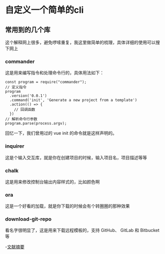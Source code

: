 # 自定义一个简单的cli

## 常用到的几个库

这个解释网上很多，避免啰嗦重复，我这里做简单的梳理，具体详细的使用可以搜下网上

### commander
这是用来编写指令和处理命令行的，具体用法如下：

```
const program = require("commander");
// 定义指令
program
  .version('0.0.1')
  .command('init', 'Generate a new project from a template')
  .action(() => {
    // 回调函数
  })
// 解析命令行参数
program.parse(process.argv);
```
回忆一下，我们曾用过的 vue init 的命令就是这样声明的。

### inquirer
这是个输入交互库，就是你在创建项目的时候，输入项目名，项目描述等等

### chalk
这是用来修改控制台输出内容样式的，比如颜色啊

### ora
这是一个好看的加载，就是你下载的时候会有个转圈圈的那种效果

### download-git-repo
看名字很明显了，这是用来下载远程模板的，支持 GitHub、 GitLab 和 Bitbucket 等

-[文献摘要](https://zhuanlan.zhihu.com/p/141415763)

